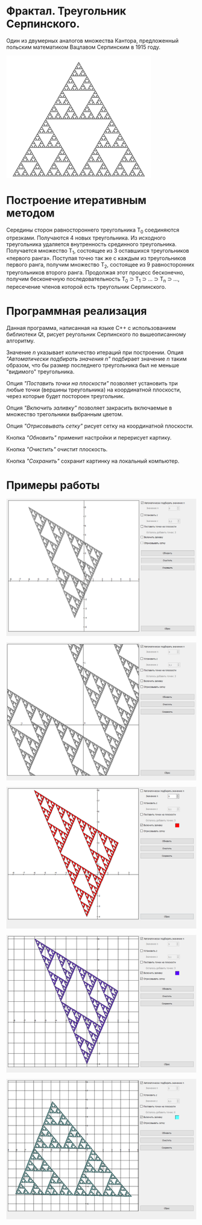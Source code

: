 # Фрактал. Треугольник Серпинского.

Один из двумерных аналогов множества Кантора, предложенный польским математиком Вацлавом Серпинским в 1915 году.

![Визуализация Diamond-Square](https://raw.githubusercontent.com/Sergkon99/fractal/master/img/ts.png "Орк")

# Построение итеративным методом

Середины сторон равностороннего треугольника T<sub>0</sub> соединяются отрезками. Получаются 4 новых треугольника. Из исходного треугольника удаляется внутренность срединного треугольника. Получается множество T<sub>1</sub>, состоящее из 3 оставшихся треугольников «первого ранга». Поступая точно так же с каждым из треугольников первого ранга, получим множество T<sub>2</sub>, состоящее из 9 равносторонних треугольников второго ранга. Продолжая этот процесс бесконечно, получим бесконечную последовательность T<sub>0</sub> &sup; T<sub>1</sub>  &sup; &hellip; &sup; T<sub>n</sub> &sup; &hellip;, пересечение членов которой есть треугольник Серпинского.

# Программная реализация

Данная программа, написанная на языке C++ с использованием библиотеки Qt, рисует реугольник Серпинского по вышеописанному алгоритму.

Значение _n_ указывает количество итераций при построении. Опция _"Автоматически подбирать значения n"_ подбирает значение _n_ таким образом, что бы размер последнего треугольника был не меньше "видимого" треугольника.

Опция _"Поставить точки на плоскости"_ позволяет установить три любые точки (вершины треугольника) на координатной плоскости, через которые будет постороен треугольник.

Опция _"Включить заливку"_ позволяет закрасить включаемые в множество трегольники выбранным цветом.

Опция _"Отрисовывать сетку"_ рисует сетку на координатной плоскости.

Кнопка _"Обновить"_ применит настройки и перерисует картику.

Кнопка _"Очистить"_ очистит плоскость.

Кнопка _"Сохранить"_ сохранит картинку на локальный компьютер.

# Примеры работы

![Пример 1](https://raw.githubusercontent.com/Sergkon99/fractal/master/img/7.png "Орк")

![Пример 2](https://raw.githubusercontent.com/Sergkon99/fractal/master/img/8.png "Орк")

![Пример 3](https://raw.githubusercontent.com/Sergkon99/fractal/master/img/12.png "Орк")

![Пример 4](https://raw.githubusercontent.com/Sergkon99/fractal/master/img/13.png "Орк")

![Пример 5](https://raw.githubusercontent.com/Sergkon99/fractal/master/img/14.png "Орк")
